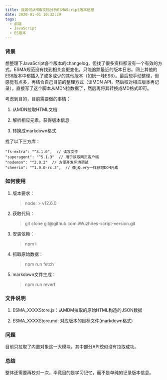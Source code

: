 ```yaml
---
title: 我如何从MDN文档分析ESMAScript版本信息
date: 2020-01-01 10:32:29
tags:
  - 前端
  - JavaScript
  - ES版本
---
```


### 背景

想整理下JavaScript各个版本的changelog，但找了很多资料都没有一个有效的方式。ESMA规范没有找到相关变更变化，只能追踪最近的版本日志。网上其他的ES6版本中都插入了或多或少的其他版本（如阮一峰ES6）。最后想手动整理，但感觉有点多，再结合自己目前的整理方式（读MDN API，然后校对相应版本再记录），直接写了这个脚本从MDN拉数据了，然后再将其转换成MD格式即可。



考虑到目的，目前需要做的事情：

1. 从MDN拉取HTML文档

2. 解析相应元素，获得版本信息

3. 转换成markdown格式



找了以下三方库：

```
"fs-extra": "^8.1.0",  // 读写文件
"superagent": "^5.1.3"  // 用于读取网页客户端
"nodemon": "^2.0.2"  // 方便开发环境调试
"cheerio": "^1.0.0-rc.3",  // 像jQuery一样获取DOM元素

```



### 如何使用



1. 版本要求：

   >  node:  > v12.6.0

2. 获取代码：

   > git clone git\@github.com:iWuzhi/es-script-version.git

3. 安装依赖：

   > npm i

4. 抓取原始数据：

   > npm run fetch

5. markdown文件生成：

   > npm run revert



### 文件说明



1. ESMA_XXXXStore.js：从MDM拉取的原始HTML构造的JSON数据

2. ESMA_XXXXStore.md: 对应版本的目标文件(markdown格式)



### 问题

目前只拉取了内置对象这一大模块，其中部分API貌似没有拉取成功。

### 总结

整体还需要再校对一次，毕竟目的是学习记忆，而不是单纯的记录版本信息。